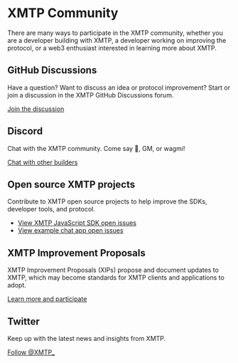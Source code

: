 # XMTP Community

There are many ways to participate in the XMTP community, whether you are a developer building with XMTP, a developer working on improving the protocol, or a web3 enthusiast interested in learning more about XMTP.

## GitHub Discussions

Have a question? Want to discuss an idea or protocol improvement? Start or join a discussion in the XMTP GitHub Discussions forum.

[Join the discussion](https://github.com/orgs/xmtp/discussions)

## Discord

Chat with the XMTP community. Come say 👋, GM, or wagmi!

[Chat with other builders](https://discord.gg/xmtp)

## Open source XMTP projects

Contribute to XMTP open source projects to help improve the SDKs, developer tools, and protocol.

* [View XMTP JavaScript SDK open issues](https://github.com/xmtp/xmtp-js/issues)
* [View example chat app open issues](https://github.com/xmtp/example-chat-react/issues)

## XMTP Improvement Proposals

XMTP Improvement Proposals (XIPs) propose and document updates to XMTP, which may become standards for XMTP clients and applications to adopt.

[Learn more and participate](https://github.com/xmtp/XIPs/blob/main/XIPs/xip-0-purpose-process.md)

## Twitter

Keep up with the latest news and insights from XMTP.

[Follow @XMTP_](https://twitter.com/xmtp_)
